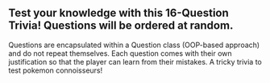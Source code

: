 ## Test your knowledge with this 16-Question Trivia! Questions will be ordered at random.

Questions are encapsulated within a Question class (OOP-based approach) and do not repeat themselves. Each question comes with their own justification so that the player can learn from their mistakes. A tricky trivia to test pokemon connoisseurs!

